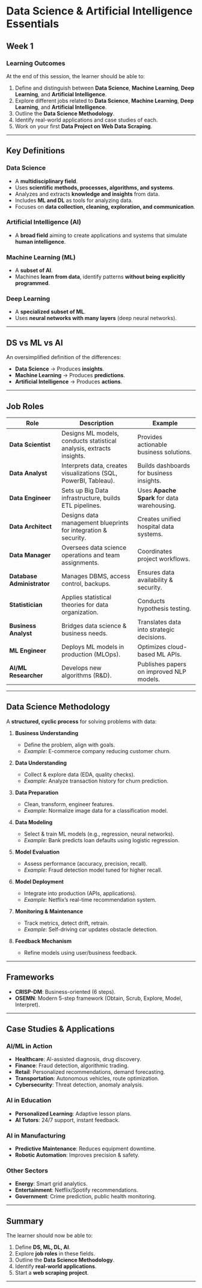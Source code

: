 
# Data Science & Artificial Intelligence Essentials  
## Week 1  

### Learning Outcomes  
At the end of this session, the learner should be able to:  
1. Define and distinguish between **Data Science**, **Machine Learning**, **Deep Learning**, and **Artificial Intelligence**.  
2. Explore different jobs related to **Data Science**, **Machine Learning**, **Deep Learning**, and **Artificial Intelligence**.  
3. Outline the **Data Science Methodology**.  
4. Identify real-world applications and case studies of each.  
5. Work on your first **Data Project on Web Data Scraping**.  

---

## Key Definitions  

### Data Science  
- A **multidisciplinary field**.  
- Uses **scientific methods, processes, algorithms, and systems**.  
- Analyzes and extracts **knowledge and insights** from data.  
- Includes **ML and DL** as tools for analyzing data.  
- Focuses on **data collection, cleaning, exploration, and communication**.  

### Artificial Intelligence (AI)  
- A **broad field** aiming to create applications and systems that simulate **human intelligence**.  

### Machine Learning (ML)  
- A **subset of AI**.  
- Machines **learn from data**, identify patterns **without being explicitly programmed**.  

### Deep Learning  
- A **specialized subset of ML**.  
- Uses **neural networks with many layers** (deep neural networks).  

---

## DS vs ML vs AI  
An oversimplified definition of the differences:  
- **Data Science** → Produces **insights**.  
- **Machine Learning** → Produces **predictions**.  
- **Artificial Intelligence** → Produces **actions**.  

---

## Job Roles  

| Role | Description | Example |
|------|------------|---------|
| **Data Scientist** | Designs ML models, conducts statistical analysis, extracts insights. | Provides actionable business solutions. |
| **Data Analyst** | Interprets data, creates visualizations (SQL, PowerBI, Tableau). | Builds dashboards for business insights. |
| **Data Engineer** | Sets up Big Data infrastructure, builds ETL pipelines. | Uses **Apache Spark** for data warehousing. |
| **Data Architect** | Designs data management blueprints for integration & security. | Creates unified hospital data systems. |
| **Data Manager** | Oversees data science operations and team assignments. | Coordinates project workflows. |
| **Database Administrator** | Manages DBMS, access control, backups. | Ensures data availability & security. |
| **Statistician** | Applies statistical theories for data organization. | Conducts hypothesis testing. |
| **Business Analyst** | Bridges data science & business needs. | Translates data into strategic decisions. |
| **ML Engineer** | Deploys ML models in production (MLOps). | Optimizes cloud-based ML APIs. |
| **AI/ML Researcher** | Develops new algorithms (R&D). | Publishes papers on improved NLP models. |

---

## Data Science Methodology  
A **structured, cyclic process** for solving problems with data:  

1. **Business Understanding**  
   - Define the problem, align with goals.  
   - *Example*: E-commerce company reducing customer churn.  

2. **Data Understanding**  
   - Collect & explore data (EDA, quality checks).  
   - *Example*: Analyze transaction history for churn prediction.  

3. **Data Preparation**  
   - Clean, transform, engineer features.  
   - *Example*: Normalize image data for a classification model.  

4. **Data Modeling**  
   - Select & train ML models (e.g., regression, neural networks).  
   - *Example*: Bank predicts loan defaults using logistic regression.  

5. **Model Evaluation**  
   - Assess performance (accuracy, precision, recall).  
   - *Example*: Fraud detection model tuned for higher recall.  

6. **Model Deployment**  
   - Integrate into production (APIs, applications).  
   - *Example*: Netflix’s real-time recommendation system.  

7. **Monitoring & Maintenance**  
   - Track metrics, detect drift, retrain.  
   - *Example*: Self-driving car updates obstacle detection.  

8. **Feedback Mechanism**  
   - Refine models using user/business feedback.  

---

## Frameworks  
- **CRISP-DM**: Business-oriented (6 steps).  
- **OSEMN**: Modern 5-step framework (Obtain, Scrub, Explore, Model, Interpret).  

---

## Case Studies & Applications  

### AI/ML in Action  
- **Healthcare**: Al-assisted diagnosis, drug discovery.  
- **Finance**: Fraud detection, algorithmic trading.  
- **Retail**: Personalized recommendations, demand forecasting.  
- **Transportation**: Autonomous vehicles, route optimization.  
- **Cybersecurity**: Threat detection, anomaly analysis.  

### AI in Education  
- **Personalized Learning**: Adaptive lesson plans.  
- **AI Tutors**: 24/7 support, instant feedback.  

### AI in Manufacturing  
- **Predictive Maintenance**: Reduces equipment downtime.  
- **Robotic Automation**: Improves precision & safety.  

### Other Sectors  
- **Energy**: Smart grid analytics.  
- **Entertainment**: Netflix/Spotify recommendations.  
- **Government**: Crime prediction, public health monitoring.  

---

## Summary  
The learner should now be able to:  
1. Define **DS, ML, DL, AI**.  
2. Explore **job roles** in these fields.  
3. Outline the **Data Science Methodology**.  
4. Identify **real-world applications**.  
5. Start a **web scraping project**.  

---